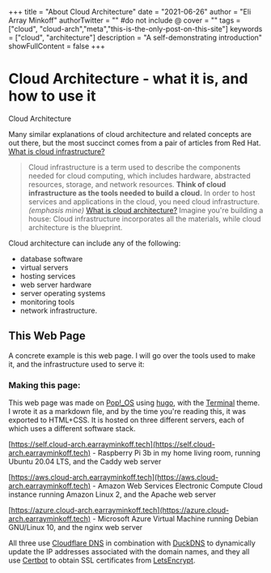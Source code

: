 +++
title = "About Cloud Architecture"
date = "2021-06-26"
author = "Eli Array Minkoff"
authorTwitter = "" #do not include @
cover = ""
tags = ["cloud", "cloud-arch","meta","this-is-the-only-post-on-this-site"]
keywords = ["cloud", "architecture"]
description = "A self-demonstrating introduction"
showFullContent = false
+++

# Cloud Architecture - what it is, and how to use it

Cloud Architecture

Many similar explanations of cloud architecture and related concepts are out there, but the most succinct comes from a pair of articles from Red Hat.
[What is cloud infrastructure?](https://www.redhat.com/en/topics/cloud-computing/what-is-cloud-infrastructure)
> Cloud infrastructure is a term used to describe the components needed for cloud computing, which includes hardware, abstracted resources, storage, and network resources. **Think of cloud infrastructure as the tools needed to build a cloud.** In order to host services and applications in the cloud, you need cloud infrastructure.
*(emphasis mine)*
[What is cloud architecture?](https://www.redhat.com/en/topics/cloud-computing/what-is-cloud-architecture)
> Imagine you're building a house: Cloud infrastructure incorporates all the materials, while cloud architecture is the blueprint.

Cloud architecture can include any of the following:
* database software
* virtual servers
* hosting services
* web server hardware
* server operating systems
* monitoring tools
* network infrastructure.

## This Web Page

A concrete example is this web page. I will go over the tools used to make it, and the infrastructure used to serve it:

### Making this page:

This web page was made on [Pop!_OS](https://pop.system76.com/) using [hugo](https://gohugo.io), with the [Terminal](https://github.com/panr/hugo-theme-terminal/) theme. I wrote it as a markdown file, and by the time you're reading this, it was exported to HTML+CSS. It is hosted on three different servers, each of which uses a different software stack.

[https://self.cloud-arch.earrayminkoff.tech](https://self.cloud-arch.earrayminkoff.tech) - Raspberry Pi 3b in my home living room, running Ubuntu 20.04 LTS, and the Caddy web server

[https://aws.cloud-arch.earrayminkoff.tech](https://aws.cloud-arch.earrayminkoff.tech) - Amazon Web Services Electronic Compute Cloud instance running Amazon Linux 2, and the Apache web server

[https://azure.cloud-arch.earrayminkoff.tech](https://azure.cloud-arch.earrayminkoff.tech) - Microsoft Azure Virtual Machine running Debian GNU/Linux 10, and the nginx web server

All three use [Cloudflare DNS](https://www.cloudflare.com/dns/) in combination with [DuckDNS](https://duckdns.org) to dynamically update the IP addresses associated with the domain names, and they all use [Certbot](https://www.cloudflare.com/dns/) to obtain SSL certificates from [LetsEncrypt](https://www.cloudflare.com/dns/).
